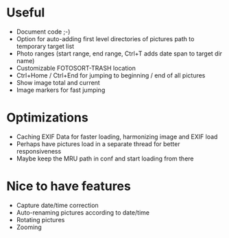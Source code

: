 # Useful

- Document code ;-)
- Option for auto-adding first level directories of pictures path to temporary target list
- Photo ranges (start range, end range, Ctrl+T adds date span to target dir name)
- Customizable FOTOSORT-TRASH location
- Ctrl+Home / Ctrl+End for jumping to beginning / end of all pictures
- Show image total and current
- Image markers for fast jumping

# Optimizations

- Caching EXIF Data for faster loading, harmonizing image and EXIF load
- Perhaps have pictures load in a separate thread for better responsiveness
- Maybe keep the MRU path in conf and start loading from there

# Nice to have features

- Capture date/time correction
- Auto-renaming pictures according to date/time
- Rotating pictures
- Zooming
